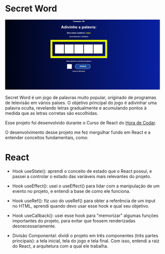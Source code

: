 # Secret Word
<img src="https://github.com/GabrielLima5/imagens-projetos/blob/main/images/Secret%20Word.jpg">

Secret Word é um jogo de palavras muito popular, originado de programas de televisão em vários países. O objetivo principal do jogo é adivinhar uma palavra oculta, revelando letras gradualmente e acumulando pontos à medida que as letras corretas são escolhidas.

Esse projeto foi desenvolvido durante o Curso de React do <a href="https://horadecodar.com.br/">Hora de Codar</a>.

O desenvolvimento desse projeto me fez mergulhar fundo em React e a entender conceitos fundamentais, como:

# React
* Hook useState(): aprendi o conceito de estado que o React possui, e passei a controlar o estado das variáveis mais relevantes do projeto.

* Hook useEffect(): usei o useEffect() para lidar com a manipulação de um evento no projeto, e entendi a base de como ele funciona.

* Hook useRef(): fiz uso do useRef() para obter a referência de um input no HTML, aprendi quando devo usar esse hook e qual seu objetivo.

* Hook useCallback(): usei esse hook para "memorizar" algumas funções importantes do projeto, para evitar que fossem renderizadas desnecessariamente.

* Divisão Componental: dividi o projeto em três componentes (três partes principais): a tela inicial, tela do jogo e tela final. Com isso, entendi a raiz do React, a arquitetura com a qual ele trabalha.
